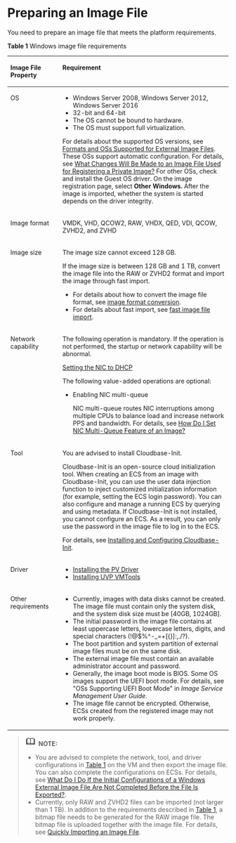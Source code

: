 # Preparing an Image File<a name="EN-US_TOPIC_0030713189"></a>

You need to prepare an image file that meets the platform requirements.

**Table  1**  Windows image file requirements

<a name="table85212269215"></a>
<table><thead align="left"><tr id="row853426172112"><th class="cellrowborder" valign="top" width="23.51%" id="mcps1.2.3.1.1"><p id="p12530269215"><a name="p12530269215"></a><a name="p12530269215"></a>Image File Property</p>
</th>
<th class="cellrowborder" valign="top" width="76.49000000000001%" id="mcps1.2.3.1.2"><p id="p1753152611212"><a name="p1753152611212"></a><a name="p1753152611212"></a>Requirement</p>
</th>
</tr>
</thead>
<tbody><tr id="row1453162692112"><td class="cellrowborder" valign="top" width="23.51%" headers="mcps1.2.3.1.1 "><p id="p1253182672119"><a name="p1253182672119"></a><a name="p1253182672119"></a>OS</p>
</td>
<td class="cellrowborder" valign="top" width="76.49000000000001%" headers="mcps1.2.3.1.2 "><a name="ul889991962516"></a><a name="ul889991962516"></a><ul id="ul889991962516"><li>Windows Server 2008, Windows Server 2012, Windows Server 2016</li><li>32-bit and 64-bit</li><li>The OS cannot be bound to hardware.</li><li>The OS must support full virtualization.</li></ul>
<p id="p1787815142817"><a name="p1787815142817"></a><a name="p1787815142817"></a>For details about the supported OS versions, see <a href="formats-and-oss-supported-for-external-image-files.md">Formats and OSs Supported for External Image Files</a>. These OSs support automatic configuration. For details, see <a href="what-changes-will-be-made-to-an-image-file-used-for-registering-a-private-image.md">What Changes Will Be Made to an Image File Used for Registering a Private Image?</a> For other OSs, check and install the Guest OS driver. On the image registration page, select <strong id="b3713822143816"><a name="b3713822143816"></a><a name="b3713822143816"></a>Other Windows.</strong> After the image is imported, whether the system is started depends on the driver integrity.</p>
</td>
</tr>
<tr id="row1653182610212"><td class="cellrowborder" valign="top" width="23.51%" headers="mcps1.2.3.1.1 "><p id="p4532026152119"><a name="p4532026152119"></a><a name="p4532026152119"></a>Image format</p>
</td>
<td class="cellrowborder" valign="top" width="76.49000000000001%" headers="mcps1.2.3.1.2 "><p id="p17531426152112"><a name="p17531426152112"></a><a name="p17531426152112"></a>VMDK, VHD, QCOW2, RAW, VHDX, QED, VDI, QCOW, ZVHD2, and ZVHD</p>
</td>
</tr>
<tr id="row15536261217"><td class="cellrowborder" valign="top" width="23.51%" headers="mcps1.2.3.1.1 "><p id="p353142692117"><a name="p353142692117"></a><a name="p353142692117"></a>Image size</p>
</td>
<td class="cellrowborder" valign="top" width="76.49000000000001%" headers="mcps1.2.3.1.2 "><p id="p1498992571314"><a name="p1498992571314"></a><a name="p1498992571314"></a>The image size cannot exceed 128 GB.</p>
<div class="p" id="p14410175834710"><a name="p14410175834710"></a><a name="p14410175834710"></a>If the image size is between 128 GB and 1 TB, convert the image file into the RAW or ZVHD2 format and import the image through fast import.<a name="ul16854182355610"></a><a name="ul16854182355610"></a><ul id="ul16854182355610"><li>For details about how to convert the image file format, see <a href="quickly-importing-an-image-file-(linux).md#li2635823142815">image format conversion</a>.</li><li>For details about fast import, see <a href="quickly-importing-an-image-file-overview.md">fast image file import</a>.</li></ul>
</div>
</td>
</tr>
<tr id="row3531626162117"><td class="cellrowborder" valign="top" width="23.51%" headers="mcps1.2.3.1.1 "><p id="p35313261219"><a name="p35313261219"></a><a name="p35313261219"></a>Network capability</p>
</td>
<td class="cellrowborder" valign="top" width="76.49000000000001%" headers="mcps1.2.3.1.2 "><p id="p197299113553"><a name="p197299113553"></a><a name="p197299113553"></a>The following operation is mandatory. If the operation is not performed, the startup or network capability will be abnormal.</p>
<p id="p75291321151810"><a name="p75291321151810"></a><a name="p75291321151810"></a><a href="setting-the-nic-to-dhcp-(windows).md">Setting the NIC to DHCP</a></p>
<p id="p1256214156553"><a name="p1256214156553"></a><a name="p1256214156553"></a>The following value-added operations are optional:</p>
<a name="ul1454250115714"></a><a name="ul1454250115714"></a><ul id="ul1454250115714"><li>Enabling NIC multi-queue<p id="p733615559471"><a name="p733615559471"></a><a name="p733615559471"></a>NIC multi-queue routes NIC interruptions among multiple CPUs to balance load and increase network PPS and bandwidth. For details, see <a href="how-do-i-set-nic-multi-queue-feature-of-an-image.md">How Do I Set NIC Multi-Queue Feature of an Image?</a></p>
</li></ul>
</td>
</tr>
<tr id="row1558028151811"><td class="cellrowborder" valign="top" width="23.51%" headers="mcps1.2.3.1.1 "><p id="p558018891810"><a name="p558018891810"></a><a name="p558018891810"></a>Tool</p>
</td>
<td class="cellrowborder" valign="top" width="76.49000000000001%" headers="mcps1.2.3.1.2 "><p id="p1657443219185"><a name="p1657443219185"></a><a name="p1657443219185"></a>You are advised to install Cloudbase-Init.</p>
<p id="p3276725102112"><a name="p3276725102112"></a><a name="p3276725102112"></a>Cloudbase-Init is an open-source cloud initialization tool. When creating an <span id="text115710452232"><a name="text115710452232"></a><a name="text115710452232"></a>ECS</span><span id="text715754522310"><a name="text715754522310"></a><a name="text715754522310"></a></span> from an image with Cloudbase-Init, you can use the user data injection function to inject customized initialization information (for example, setting the <span id="text880054818234"><a name="text880054818234"></a><a name="text880054818234"></a>ECS</span><span id="text780054816234"><a name="text780054816234"></a><a name="text780054816234"></a></span> login password). You can also configure and manage a running <span id="text83201153142311"><a name="text83201153142311"></a><a name="text83201153142311"></a>ECS</span><span id="text11320653132318"><a name="text11320653132318"></a><a name="text11320653132318"></a></span> by querying and using metadata. If Cloudbase-Init is not installed, you cannot configure an <span id="text1617155622311"><a name="text1617155622311"></a><a name="text1617155622311"></a>ECS</span><span id="text61716568234"><a name="text61716568234"></a><a name="text61716568234"></a></span>. As a result, you can only use the password in the image file to log in to the <span id="text1933535816239"><a name="text1933535816239"></a><a name="text1933535816239"></a>ECS</span><span id="text8335258132315"><a name="text8335258132315"></a><a name="text8335258132315"></a></span>.</p>
<p id="p142251129111720"><a name="p142251129111720"></a><a name="p142251129111720"></a>For details, see <a href="installing-and-configuring-cloudbase-init.md">Installing and Configuring Cloudbase-Init</a>.</p>
</td>
</tr>
<tr id="row20361842182918"><td class="cellrowborder" valign="top" width="23.51%" headers="mcps1.2.3.1.1 "><p id="p113644216291"><a name="p113644216291"></a><a name="p113644216291"></a>Driver</p>
</td>
<td class="cellrowborder" valign="top" width="76.49000000000001%" headers="mcps1.2.3.1.2 "><a name="ul1139872448"></a><a name="ul1139872448"></a><ul id="ul1139872448"><li><a href="installing-the-pv-driver.md">Installing the PV Driver</a></li><li><a href="installing-uvp-vmtools.md">Installing UVP VMTools</a></li></ul>
</td>
</tr>
<tr id="row1661924212312"><td class="cellrowborder" valign="top" width="23.51%" headers="mcps1.2.3.1.1 "><p id="p196201042152313"><a name="p196201042152313"></a><a name="p196201042152313"></a>Other requirements</p>
</td>
<td class="cellrowborder" valign="top" width="76.49000000000001%" headers="mcps1.2.3.1.2 "><a name="ul3863205042313"></a><a name="ul3863205042313"></a><ul id="ul3863205042313"><li>Currently, images with data disks cannot be created. The image file must contain only the system disk, and the system disk size must be [40GB, 1024GB].</li><li>The initial password in the image file contains at least uppercase letters, lowercase letters, digits, and special characters (!@$%^-_=+[{}]:,./?).</li><li>The boot partition and system partition of external image files must be on the same disk.</li><li>The external image file must contain an available administrator account and password.</li><li>Generally, the image boot mode is BIOS. Some OS images support the UEFI boot mode. For details, see "OSs Supporting UEFI Boot Mode" in <em id="i192841948111316"><a name="i192841948111316"></a><a name="i192841948111316"></a>Image Service Management User Guide</em>.</li><li>The image file cannot be encrypted. Otherwise, ECSs created from the registered image may not work properly.</li></ul>
</td>
</tr>
</tbody>
</table>

>![](public_sys-resources/icon-note.gif) **NOTE:**   
>-   You are advised to complete the network, tool, and driver configurations in  [Table 1](#table85212269215)  on the VM and then export the image file. You can also complete the configurations on ECSs. For details, see  [What Do I Do If the Initial Configurations of a Windows External Image File Are Not Completed Before the File Is Exported?](what-do-i-do-if-the-initial-configurations-of-a-windows-external-image-file-are-not-completed-before.md).  
>-   Currently, only RAW and ZVHD2 files can be imported \(not larger than 1 TB\). In addition to the requirements described in  [Table 1](#table85212269215), a bitmap file needs to be generated for the RAW image file. The bitmap file is uploaded together with the image file. For details, see  [Quickly Importing an Image File](quickly-importing-an-image-file.md).  

